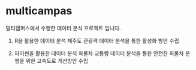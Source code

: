 # multicampas

멀티캠퍼스에서 수행한 데이터 분석 프로젝트 입니다.

1. R을 활용한 데이터 분석
제주도 관광객 데이터 분석을 통한 활성화 방안 수립

2. 파이썬을 활용한 데이터 분석
화물차 교통량 데이터 분석을 통한 안전한 화물차 운행을 위한 고속도로 개선방안 수립
